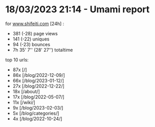 # 18/03/2023 21:14 - Umami report
for www.shifeiti.com [24h] :

 - 381 (-28) page views
 - 141 (-22) uniques
 - 94 (-23) bounces
 - 7h 35' 7'' (28' 27'') totaltime


top 10 urls:
 - 87x [/]
 - 86x [/blog/2022-12-09/]
 - 66x [/blog/2023-01-12/]
 - 27x [/blog/2022-12-22/]
 - 18x [/about/]
 - 17x [/blog/2022-05-07/]
 - 11x [/wiki/]
 - 9x [/blog/2023-02-03/]
 - 5x [/blog/categories/]
 - 4x [/blog/2022-10-24/]


